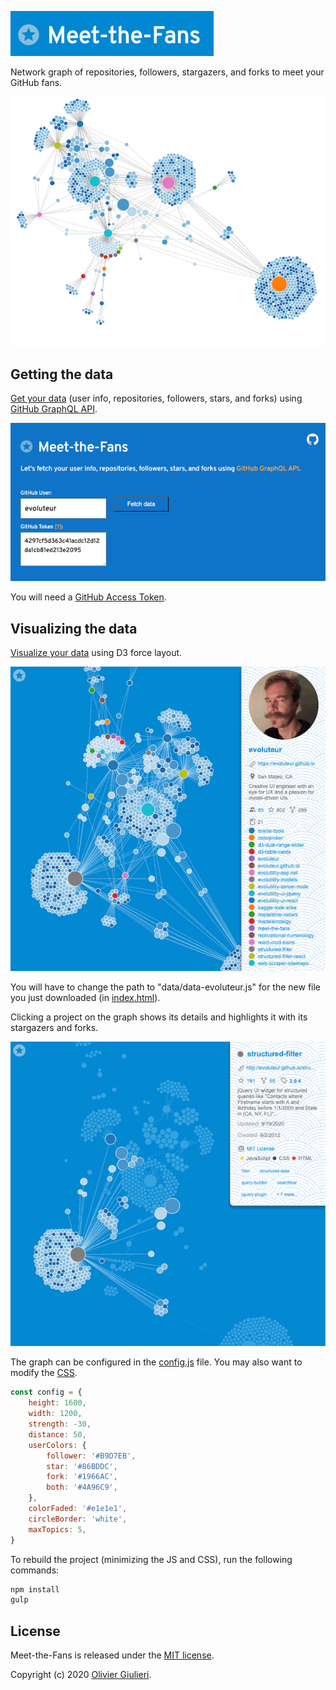 ![Meet-the-Fans](screenshots/mtf.gif)

Network graph of repositories, followers, stargazers, and forks to meet your GitHub fans.

[![Evoluteur's graph](screenshots/evoluteur.gif)](https://evoluteur.github.io/meet-the-fans/)


## Getting the data

[Get your data](https://evoluteur.github.io/meet-the-fans/index-data.html) (user info, repositories, followers, stars, and forks) using [GitHub GraphQL API](https://docs.github.com/en/free-pro-team@latest/graphql).

[![Get your Data](screenshots/mtf-data-fetch.gif)](https://evoluteur.github.io/meet-the-fans/index-data.html)

You will need a [GitHub Access Token](https://docs.github.com/en/free-pro-team@latest/github/authenticating-to-github/creating-a-personal-access-token).


## Visualizing the data

[Visualize your data](https://evoluteur.github.io/meet-the-fans/) using D3 force layout.

[![Evoluteur's graph](screenshots/mtf-data-viz.gif)](https://evoluteur.github.io/meet-the-fans/)

You will have to change the path to "data/data-evoluteur.js" for the new file you just downloaded (in [index.html](https://github.com/evoluteur/meet-the-fans/blob/master/index.html)).


Clicking a project on the graph shows its details and highlights it with its stargazers and forks.

[![Evoluteur's graph](screenshots/mtf-data-viz-2.gif)](https://evoluteur.github.io/meet-the-fans/)

The graph can be configured in the [config.js](https://github.com/evoluteur/meet-the-fans/blob/master/config.js) file. You may also want to modify the [CSS](https://github.com/evoluteur/meet-the-fans/blob/master/css/meet-the-fans.css).

```javascript
const config = {
    height: 1600,
    width: 1200,
    strength: -30,
    distance: 50,
    userColors: {
        follower: '#B9D7EB',
        star: '#86BDDC',
        fork: '#1966AC',
        both: '#4A96C9',
    },
    colorFaded: '#e1e1e1',
    circleBorder: 'white',
    maxTopics: 5,
}
```

To rebuild the project (minimizing the JS and CSS), run the following commands:

```javascript
npm install
gulp
```


## License

Meet-the-Fans is released under the [MIT license](http://github.com/evoluteur/meet-the-fans/blob/master/LICENSE).

Copyright (c) 2020 [Olivier Giulieri](https://evoluteur.github.io/).
